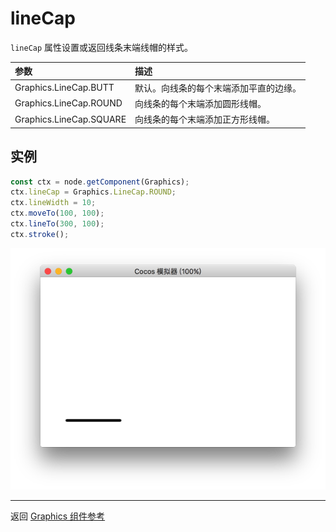 # lineCap

`lineCap` 属性设置或返回线条末端线帽的样式。

| 参数 |   描述
| :-------------- | :----------- |
|Graphics.LineCap.BUTT   | 默认。向线条的每个末端添加平直的边缘。
|Graphics.LineCap.ROUND  | 向线条的每个末端添加圆形线帽。
|Graphics.LineCap.SQUARE | 向线条的每个末端添加正方形线帽。

## 实例

```ts
const ctx = node.getComponent(Graphics);
ctx.lineCap = Graphics.LineCap.ROUND;
ctx.lineWidth = 10;
ctx.moveTo(100, 100);
ctx.lineTo(300, 100);
ctx.stroke();
```

<a href="lineCap.png"><img src="./lineCap.png"></a>

<hr>

返回 [Graphics 组件参考](../graphics.md)

